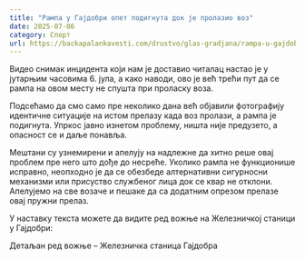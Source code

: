 ```yaml
---
title: "Рампа у Гајдобри опет подигнута док је пролазио воз"
date: 2025-07-06
category: Спорт
url: https://backapalankavesti.com/drustvo/glas-gradjana/rampa-u-gajdobri-opet-podignuta-dok-je-prolazio-voz/
---
```


Видео снимак инцидента који нам је доставио читалац настао је у јутарњим часовима 6. јула, а како наводи, ово је већ трећи пут да се рампа на овом месту не спушта при проласку воза.

Подсећамо да смо само пре неколико дана већ објавили фотографију идентичне ситуације на истом прелазу када воз пролази, а рампа је подигнута. Упркос јавно изнетом проблему, ништа није предузето, а опасност се и даље понавља.

Мештани су узнемирени и апелују на надлежне да хитно реше овај проблем пре него што дође до несреће. Уколико рампа не функционише исправно, неопходно је да се обезбеде алтернативни сигурносни механизми или присуство службеног лица док се квар не отклони. Апелујемо на све возаче и пешаке да са додатним опрезом прелазе овај пружни прелаз.

У наставку текста можете да видите ред вожње на Железничкој станици у Гајдобри:

Детаљан ред вожње – Железничка станица Гајдобра
